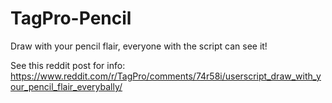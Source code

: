 # TagPro-Pencil
Draw with your pencil flair, everyone with the script can see it!

See this reddit post for info: https://www.reddit.com/r/TagPro/comments/74r58i/userscript_draw_with_your_pencil_flair_everybally/
